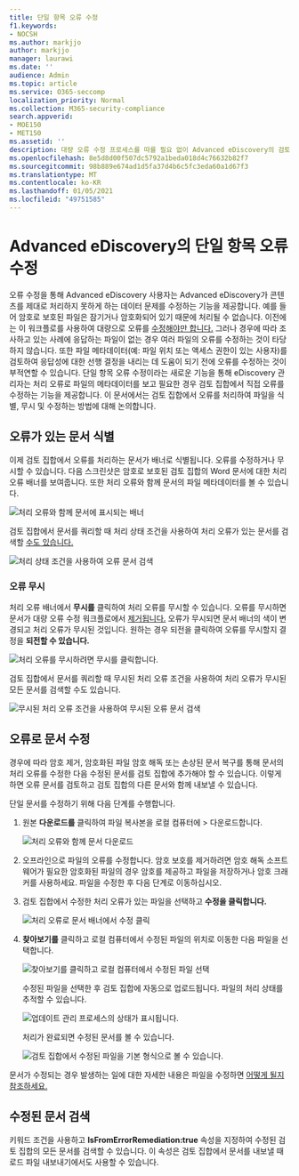 ```yaml
---
title: 단일 항목 오류 수정
f1.keywords:
- NOCSH
ms.author: markjjo
author: markjjo
manager: laurawi
ms.date: ''
audience: Admin
ms.topic: article
ms.service: O365-seccomp
localization_priority: Normal
ms.collection: M365-security-compliance
search.appverid:
- MOE150
- MET150
ms.assetid: ''
description: 대량 오류 수정 프로세스를 따를 필요 없이 Advanced eDiscovery의 검토 집합에서 문서의 처리 오류를 수정할 수 있습니다.
ms.openlocfilehash: 8e5d8d00f507dc5792a1beda018d4c76632b82f7
ms.sourcegitcommit: 98b889e674ad1d5fa37d4b6c5fc3eda60a1d67f3
ms.translationtype: MT
ms.contentlocale: ko-KR
ms.lasthandoff: 01/05/2021
ms.locfileid: "49751585"
---
```

# <a name="single-item-error-remediation-in-advanced-ediscovery"></a>Advanced eDiscovery의 단일 항목 오류 수정

오류 수정을 통해 Advanced eDiscovery 사용자는 Advanced eDiscovery가 콘텐츠를 제대로 처리하지 못하게 하는 데이터 문제를 수정하는 기능을 제공합니다. 예를 들어 암호로 보호된 파일은 잠기거나 암호화되어 있기 때문에 처리될 수 없습니다. 이전에는 이 워크플로를 사용하여 대량으로 오류를 [수정해야만 합니다.](error-remediation-when-processing-data-in-advanced-ediscovery.md) 그러나 경우에 따라 조사하고 있는 사례에 응답하는 파일이 없는 경우 여러 파일의 오류를 수정하는 것이 타당하지 않습니다. 또한 파일 메타데이터(예: 파일 위치 또는 액세스 권한이 있는 사용자)를 검토하여 응답성에 대한 선행 결정을 내리는 데 도움이 되기 전에 오류를 수정하는 것이 부적연할 수 있습니다. 단일 항목  오류 수정이라는 새로운 기능을 통해 eDiscovery 관리자는 처리 오류로 파일의 메타데이터를 보고 필요한 경우 검토 집합에서 직접 오류를 수정하는 기능을 제공합니다. 이 문서에서는 검토 집합에서 오류를 처리하여 파일을 식별, 무시 및 수정하는 방법에 대해 논의합니다.

## <a name="identify-documents-with-errors"></a>오류가 있는 문서 식별

이제 검토 집합에서 오류를 처리하는 문서가 배너로 식별됩니다. 오류를 수정하거나 무시할 수 있습니다. 다음 스크린샷은 암호로 보호된 검토 집합의 Word 문서에 대한 처리 오류 배너를 보여줍니다. 또한 처리 오류와 함께 문서의 파일 메타데이터를 볼 수 있습니다.

![처리 오류와 함께 문서에 표시되는 배너](../media/SIERimage1.png)

검토 집합에서 문서를 쿼리할 때 처리 상태  조건을 사용하여 처리 오류가 있는 문서를 검색할 [수도 있습니다.](review-set-search.md)

![처리 상태 조건을 사용하여 오류 문서 검색](../media/SIERimage2.png)

### <a name="ignore-errors"></a>오류 무시

처리 오류 배너에서 **무시를** 클릭하여 처리 오류를 무시할 수 있습니다. 오류를 무시하면 문서가 대량 오류 수정 워크플로에서 [제거됩니다.](error-remediation-when-processing-data-in-advanced-ediscovery.md) 오류가 무시되면 문서 배너의 색이 변경되고 처리 오류가 무시된 것입니다. 원하는 경우 되전을 클릭하여 오류를 무시할지 결정을 **되전할 수 있습니다.**

![처리 오류를 무시하려면 무시를 클릭합니다.](../media/SIERimage3.png)

검토 집합에서 문서를 쿼리할 때 무시된 처리 오류 조건을  사용하여 처리 오류가 무시된 모든 문서를 검색할 수도 있습니다.

![무시된 처리 오류 조건을 사용하여 무시된 오류 문서 검색](../media/SIERimage4.png)

## <a name="remediate-a-document-with-errors"></a>오류로 문서 수정

경우에 따라 암호 제거, 암호화된 파일 암호 해독 또는 손상된 문서 복구를 통해 문서의 처리 오류를 수정한 다음 수정된 문서를 검토 집합에 추가해야 할 수 있습니다. 이렇게 하면 오류 문서를 검토하고 검토 집합의 다른 문서와 함께 내보낼 수 있습니다. 

단일 문서를 수정하기 위해 다음 단계를 수행합니다.

1. 원본 **다운로드를** 클릭하여 파일 복사본을 로컬 컴퓨터에  >   다운로드합니다.

   ![처리 오류와 함께 문서 다운로드](../media/SIERimage5.png)

2. 오프라인으로 파일의 오류를 수정합니다. 암호 보호를 제거하려면 암호 해독 소프트웨어가 필요한 암호화된 파일의 경우 암호를 제공하고 파일을 저장하거나 암호 크래커를 사용하세요. 파일을 수정한 후 다음 단계로 이동하십시오.

3. 검토 집합에서 수정한 처리 오류가 있는 파일을 선택하고 **수정을 클릭합니다.**

   ![처리 오류로 문서 배너에서 수정 클릭](../media/SIERimage6.png)


4. **찾아보기를** 클릭하고 로컬 컴퓨터에서 수정된 파일의 위치로 이동한 다음 파일을 선택합니다.

   ![찾아보기를 클릭하고 로컬 컴퓨터에서 수정된 파일 선택](../media/SIERimage7.png)

    수정된 파일을 선택한 후 검토 집합에 자동으로 업로드됩니다. 파일의 처리 상태를 추적할 수 있습니다.

    ![업데이트 관리 프로세스의 상태가 표시됩니다.](../media/SIERimage8.png)

   처리가 완료되면 수정된 문서를 볼 수 있습니다.

    ![검토 집합에서 수정된 파일을 기본 형식으로 볼 수 있습니다.](../media/SIERimage9.png)

문서가 수정되는 경우 발생하는 일에 대한 자세한 내용은 파일을 수정하면 [어떻게 될지 참조하세요.](error-remediation-when-processing-data-in-advanced-ediscovery.md#what-happens-when-files-are-remediated)

## <a name="search-for-remediated-documents"></a>수정된 문서 검색

키워드 조건을 사용하고 **IsFromErrorRemediation:true** 속성을  지정하여 수정된 검토 집합의 모든 문서를 검색할 수 있습니다. 이 속성은 검토 집합에서 문서를 내보낼 때 로드 파일 내보내기에서도 사용할 수 있습니다.
